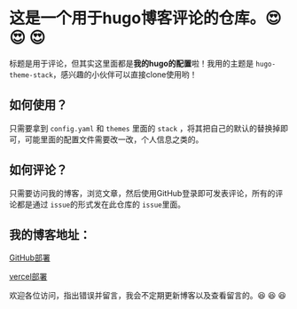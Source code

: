 # 这是一个用于hugo博客评论的仓库。:heart_eyes: :heart_eyes: :heart_eyes:

标题是用于评论，但其实这里面都是**我的hugo的配置**啦！我用的主题是 `hugo-theme-stack`，感兴趣的小伙伴可以直接clone使用哟！

## 如何使用？

只需要拿到 `config.yaml` 和 `themes` 里面的 `stack` ，将其把自己的默认的替换掉即可，可能里面的配置文件需要改一改，个人信息之类的。

## 如何评论？

只需要访问我的博客，浏览文章，然后使用GitHub登录即可发表评论，所有的评论都是通过 `issue`的形式发在此仓库的 `issue`里面。

## 我的博客地址：

[GitHub部署](https://poison02.github.io/)

[vercel部署](https://poison02-github-io.vercel.app/)						

欢迎各位访问，指出错误并留言，我会不定期更新博客以及查看留言的。:laughing: :laughing: :laughing:
